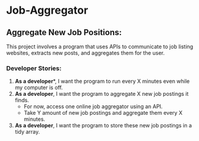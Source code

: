 # Job-Aggregator

## Aggregate New Job Positions:

This project involves a program that uses APIs to communicate to job listing websites, extracts new posts, and aggregates them for the user. 

### Developer Stories:

1. **As a developer***, I want the program to run every X minutes even while my computer is off. 
2. **As a developer**, I want the program to aggregate X new job postings it finds.
    - For now, access one online job aggregator using an API.
    - Take Y amount of new job postings and aggregate them every X minutes. 
3. **As a developer**, I want the program to store these new job postings in a tidy array. 

